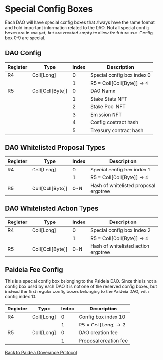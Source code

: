 # Special Config Boxes

Each DAO will have special config boxes that always have the same format and hold important information related to the DAO. Not all special config boxes are in use yet, but are created empty to allow for future use. Config box 0-9 are special.

## DAO Config

| Register | Type | Index | Description |
| --- | --- | --- | --- |
| R4 | Coll[Long] | 0 | Special config box index 0 |
| | | 1 | R5 = Coll[Coll[Byte]] -> 4 |
| R5 | Coll[Coll[Byte]] | 0 | DAO Name |
| | | 1 | Stake State NFT |
| | | 2 | Stake Pool NFT |
| | | 3 | Emission NFT |
| | | 4 | Config contract hash |
| | | 5 | Treasury contract hash |

## DAO Whitelisted Proposal Types

| Register | Type | Index | Description |
| --- | --- | --- | --- |
| R4 | Coll[Long] | 0 | Special config box index 1 |
| | | 1 | R5 = Coll[Coll[Byte]] -> 4 |
| R5 | Coll[Coll[Byte]] | 0-N | Hash of whitelisted proposal ergotree |

## DAO Whitelisted Action Types

| Register | Type | Index | Description |
| --- | --- | --- | --- |
| R4 | Coll[Long] | 0 | Special config box index 2 |
| | | 1 | R5 = Coll[Coll[Byte]] -> 4 |
| R5 | Coll[Coll[Byte]] | 0-N | Hash of whitelisted action ergotree |

## Paideia Fee Config

This is a special config box belonging to the Paideia DAO. Since this is not a config box used by each DAO it is not one of the reserved config boxes, but instead the first regular config boxes belonging to the Paideia DAO, with config index 10.

| Register | Type | Index | Description |
| --- | --- | --- | --- |
| R4 | Coll[Long] | 0 | Config box index 10 |
| | | 1 | R5 = Coll[Long] -> 2 |
| R5 | Coll[Long] | 0 | DAO creation fee |
| | | 1 | Proposal creation fee |

[Back to Paideia Goverance Protocol](README.md)